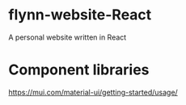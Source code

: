 # flynn-website-React
A personal website written in React

# Component libraries
https://mui.com/material-ui/getting-started/usage/
